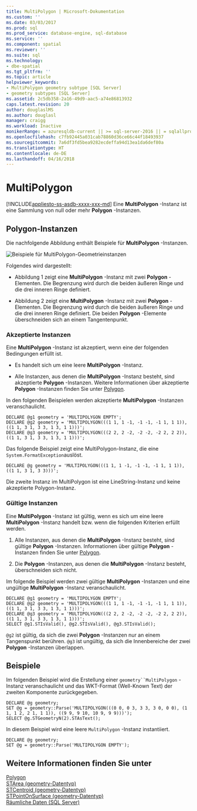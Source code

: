 ```yaml
---
title: MultiPolygon | Microsoft-Dokumentation
ms.custom: ''
ms.date: 03/03/2017
ms.prod: sql
ms.prod_service: database-engine, sql-database
ms.service: ''
ms.component: spatial
ms.reviewer: ''
ms.suite: sql
ms.technology:
- dbe-spatial
ms.tgt_pltfrm: ''
ms.topic: article
helpviewer_keywords:
- MultiPolygon geometry subtype [SQL Server]
- geometry subtypes [SQL Server]
ms.assetid: 2c5db358-2a16-49d9-aac5-a74e86813932
caps.latest.revision: 20
author: douglaslMS
ms.author: douglasl
manager: craigg
ms.workload: Inactive
monikerRange: = azuresqldb-current || >= sql-server-2016 || = sqlallproducts-allversions
ms.openlocfilehash: c7fb92445a031cab78860d36ce66c44f18493937
ms.sourcegitcommit: 7a6df3fd5bea9282ecdeffa94d13ea1da6def80a
ms.translationtype: HT
ms.contentlocale: de-DE
ms.lasthandoff: 04/16/2018
---
```

# <a name="multipolygon"></a>MultiPolygon
[!INCLUDE[appliesto-ss-asdb-xxxx-xxx-md](../../includes/appliesto-ss-asdb-xxxx-xxx-md.md)]
  Eine **MultiPolygon** -Instanz ist eine Sammlung von null oder mehr **Polygon** -Instanzen.  
  
## <a name="polygon-instances"></a>Polygon-Instanzen  
 Die nachfolgende Abbildung enthält Beispiele für **MultiPolygon** -Instanzen.  
  
 ![Beispiele für MultiPolygon-Geometrieinstanzen](../../relational-databases/spatial/media/multipolygon.gif "Examples of geometry MultiPolygon instances")  
  
 Folgendes wird dargestellt:  
  
-   Abbildung 1 zeigt eine **MultiPolygon** -Instanz mit zwei **Polygon** -Elementen. Die Begrenzung wird durch die beiden äußeren Ringe und die drei inneren Ringe definiert.  
  
-   Abbildung 2 zeigt eine **MultiPolygon** -Instanz mit zwei **Polygon** -Elementen. Die Begrenzung wird durch die beiden äußeren Ringe und die drei inneren Ringe definiert. Die beiden **Polygon** -Elemente überschneiden sich an einem Tangentenpunkt.  
  
### <a name="accepted-instances"></a>Akzeptierte Instanzen  
 Eine **MultiPolygon** -Instanz ist akzeptiert, wenn eine der folgenden Bedingungen erfüllt ist.  
  
-   Es handelt sich um eine leere **MultiPolygon** -Instanz.  
  
-   Alle Instanzen, aus denen die **MultiPolygon** -Instanz besteht, sind akzeptierte **Polygon** -Instanzen. Weitere Informationen über akzeptierte **Polygon** -Instanzen finden Sie unter [Polygon](../../relational-databases/spatial/polygon.md).  
  
 In den folgenden Beispielen werden akzeptierte **MultiPolygon** -Instanzen veranschaulicht.  
  
```  
DECLARE @g1 geometry = 'MULTIPOLYGON EMPTY';  
DECLARE @g2 geometry = 'MULTIPOLYGON(((1 1, 1 -1, -1 -1, -1 1, 1 1)),((1 1, 3 1, 3 3, 1 3, 1 1)))';  
DECLARE @g3 geometry = 'MULTIPOLYGON(((2 2, 2 -2, -2 -2, -2 2, 2 2)),((1 1, 3 1, 3 3, 1 3, 1 1)))';  
```  
  
 Das folgende Beispiel zeigt eine MultiPolygon-Instanz, die eine `System.FormatException`auslöst.  
  
```  
DECLARE @g geometry = 'MULTIPOLYGON(((1 1, 1 -1, -1 -1, -1 1, 1 1)),((1 1, 3 1, 3 3)))';  
```  
  
 Die zweite Instanz im MultiPolygon ist eine LineString-Instanz und keine akzeptierte Polygon-Instanz.  
  
### <a name="valid-instances"></a>Gültige Instanzen  
 Eine **MultiPolygon** -Instanz ist gültig, wenn es sich um eine leere **MultiPolygon** -Instanz handelt bzw. wenn die folgenden Kriterien erfüllt werden.  
  
1.  Alle Instanzen, aus denen die **MultiPolygon** -Instanz besteht, sind gültige **Polygon** -Instanzen. Informationen über gültige **Polygon** -Instanzen finden Sie unter [Polygon](../../relational-databases/spatial/polygon.md).  
  
2.  Die **Polygon** -Instanzen, aus denen die **MultiPolygon** -Instanz besteht, überschneiden sich nicht.  
  
 Im folgende Beispiel werden zwei gültige **MultiPolygon** -Instanzen und eine ungültige **MultiPolygon** -Instanz veranschaulicht.  
  
```  
DECLARE @g1 geometry = 'MULTIPOLYGON EMPTY';  
DECLARE @g2 geometry = 'MULTIPOLYGON(((1 1, 1 -1, -1 -1, -1 1, 1 1)),((1 1, 3 1, 3 3, 1 3, 1 1)))';  
DECLARE @g3 geometry = 'MULTIPOLYGON(((2 2, 2 -2, -2 -2, -2 2, 2 2)),((1 1, 3 1, 3 3, 1 3, 1 1)))';  
SELECT @g1.STIsValid(), @g2.STIsValid(), @g3.STIsValid();  
```  
  
 `@g2` ist gültig, da sich die zwei **Polygon** -Instanzen nur an einem Tangenspunkt berühren. `@g3` ist ungültig, da sich die Innenbereiche der zwei **Polygon** -Instanzen überlappen.  
  
## <a name="examples"></a>Beispiele  
 Im folgenden Beispiel wird die Erstellung einer `geometry``MultiPolygon` -Instanz veranschaulicht und das WKT-Format (Well-Known Text) der zweiten Komponente zurückgegeben.  
  
```  
DECLARE @g geometry;  
SET @g = geometry::Parse('MULTIPOLYGON(((0 0, 0 3, 3 3, 3 0, 0 0), (1 1, 1 2, 2 1, 1 1)), ((9 9, 9 10, 10 9, 9 9)))');  
SELECT @g.STGeometryN(2).STAsText();  
```  
  
 In diesem Beispiel wird eine leere `MultiPolygon` -Instanz instantiiert.  
  
```  
DECLARE @g geometry;  
SET @g = geometry::Parse('MULTIPOLYGON EMPTY');  
```  
  
## <a name="see-also"></a>Weitere Informationen finden Sie unter  
 [Polygon](../../relational-databases/spatial/polygon.md)   
 [STArea &#40;geometry-Datentyp&#41;](../../t-sql/spatial-geometry/starea-geometry-data-type.md)   
 [STCentroid &#40;geometry-Datentyp&#41;](../../t-sql/spatial-geometry/stcentroid-geometry-data-type.md)   
 [STPointOnSurface &#40;geometry-Datentyp&#41;](../../t-sql/spatial-geometry/stpointonsurface-geometry-data-type.md)   
 [Räumliche Daten &#40;SQL Server&#41;](../../relational-databases/spatial/spatial-data-sql-server.md)  
  
  
